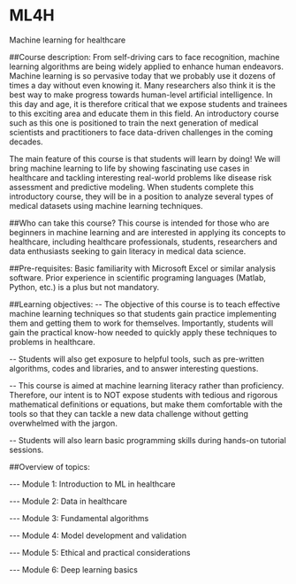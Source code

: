 # ML4H
Machine learning for healthcare

##Course description:
From self-driving cars to face recognition, machine learning algorithms are being widely applied to enhance human endeavors. Machine learning is so pervasive today that we probably use it dozens of times a day without even knowing it. Many researchers also think it is the best way to make progress towards human-level artificial intelligence. In this day and age, it is therefore critical that we expose students and trainees to this exciting area and educate them in this field. An introductory course such as this one is positioned to train the next generation of medical scientists and practitioners to face data-driven challenges in the coming decades.

The main feature of this course is that students will learn by doing! We will bring machine learning to life by showing fascinating use cases in healthcare and tackling interesting real-world problems like disease risk assessment and predictive modeling. When students complete this introductory course, they will be in a position to analyze several types of medical datasets using machine learning techniques.

##Who can take this course?
This course is intended for those who are beginners in machine learning and are interested in applying its concepts to healthcare, including healthcare professionals, students, researchers and data enthusiasts seeking to gain literacy in medical data science.

##Pre-requisites: 
Basic familiarity with Microsoft Excel or similar analysis software. Prior experience in scientific programing languages (Matlab, Python, etc.) is a plus but not mandatory.

##Learning objectives:
-- The objective of this course is to teach effective machine learning techniques so that students gain practice implementing them and getting them to work for themselves. Importantly, students will gain the practical know-how needed to quickly apply these techniques to problems in healthcare. 

-- Students will also get exposure to helpful tools, such as pre-written algorithms, codes and libraries, and to answer interesting questions.

-- This course is aimed at machine learning literacy rather than proficiency. Therefore, our intent is to NOT expose students with tedious and rigorous mathematical definitions or equations, but make them comfortable with the tools so that they can tackle a new data challenge without getting overwhelmed with the jargon.

-- Students will also learn basic programming skills during hands-on tutorial sessions.

##Overview of topics:

--- Module 1: Introduction to ML in healthcare

--- Module 2: Data in healthcare

--- Module 3: Fundamental algorithms

--- Module 4: Model development and validation

--- Module 5: Ethical and practical considerations

--- Module 6: Deep learning basics

